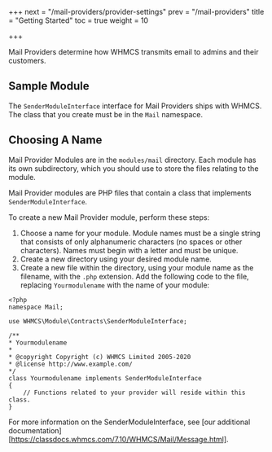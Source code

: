 +++
next = "/mail-providers/provider-settings"
prev = "/mail-providers"
title = "Getting Started"
toc = true
weight = 10

+++

Mail Providers determine how WHMCS transmits email to admins and their customers.

## Sample Module

The `SenderModuleInterface` interface for Mail Providers ships with WHMCS. The class that you create must be in the `Mail` namespace.

## Choosing A Name

Mail Provider Modules are in the `modules/mail` directory. Each module has its own subdirectory, which you should use to store the files relating to the module.

Mail Provider modules are PHP files that contain a class that implements `SenderModuleInterface`.

To create a new Mail Provider module, perform these steps:

1. Choose a name for your module. Module names must be a single string that consists of only alphanumeric characters (no spaces or other characters). Names must begin with a letter and must be unique.
2. Create a new directory using your desired module name.
3. Create a new file within the directory, using your module name as the filename, with the `.php` extension.
Add the following code to the file, replacing `Yourmodulename` with the name of your module:

```
<?php
namespace Mail;

use WHMCS\Module\Contracts\SenderModuleInterface;

/**
* Yourmodulename
*
* @copyright Copyright (c) WHMCS Limited 2005-2020
* @license http://www.example.com/
*/
class Yourmodulename implements SenderModuleInterface
{
    // Functions related to your provider will reside within this class.
}
```

For more information on the SenderModuleInterface, see [our additional documentation][https://classdocs.whmcs.com/7.10/WHMCS/Mail/Message.html].
